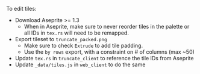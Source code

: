 To edit tiles:

- Download Aseprite >= 1.3
  - When in Aseprite, make sure to never reorder tiles in the palette
    or all IDs in `tex.rs` will need to be remapped.
- Export tileset to `truncate_packed.png`
  - Make sure to check `Extrude` to add tile padding.
  - Use the `by rows` export, with a constraint on # of columns (max ~50)
- Update `tex.rs` in `truncate_client` to reference the tile IDs from Aseprite
- Update `_data/tiles.js` in `web_client` to do the same